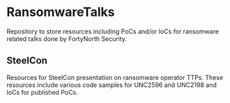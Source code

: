 # RansomwareTalks

Repository to store resources including PoCs and/or IoCs for ransomware related talks done by FortyNorth Security.

## SteelCon
Resources for SteelCon presentation on ransomware operator TTPs. These resources include various code samples for UNC2596 and UNC2198 and IoCs for published PoCs.
